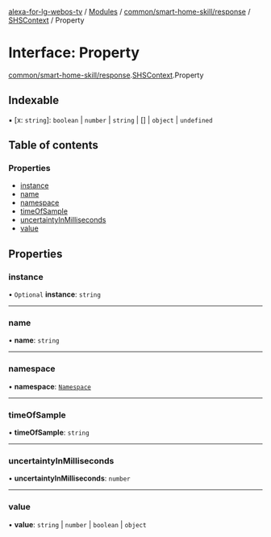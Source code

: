 [alexa-for-lg-webos-tv](../README.md) / [Modules](../modules.md) / [common/smart-home-skill/response](../modules/common_smart_home_skill_response.md) / [SHSContext](../modules/common_smart_home_skill_response.SHSContext.md) / Property

# Interface: Property

[common/smart-home-skill/response](../modules/common_smart_home_skill_response.md).[SHSContext](../modules/common_smart_home_skill_response.SHSContext.md).Property

## Indexable

▪ [x: `string`]: `boolean` \| `number` \| `string` \| [] \| `object` \| `undefined`

## Table of contents

### Properties

- [instance](common_smart_home_skill_response.SHSContext.Property-1.md#instance)
- [name](common_smart_home_skill_response.SHSContext.Property-1.md#name)
- [namespace](common_smart_home_skill_response.SHSContext.Property-1.md#namespace)
- [timeOfSample](common_smart_home_skill_response.SHSContext.Property-1.md#timeofsample)
- [uncertaintyInMilliseconds](common_smart_home_skill_response.SHSContext.Property-1.md#uncertaintyinmilliseconds)
- [value](common_smart_home_skill_response.SHSContext.Property-1.md#value)

## Properties

### instance

• `Optional` **instance**: `string`

___

### name

• **name**: `string`

___

### namespace

• **namespace**: [`Namespace`](../modules/common_smart_home_skill_request.SHSDirective.Header.md#namespace)

___

### timeOfSample

• **timeOfSample**: `string`

___

### uncertaintyInMilliseconds

• **uncertaintyInMilliseconds**: `number`

___

### value

• **value**: `string` \| `number` \| `boolean` \| `object`
